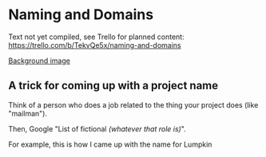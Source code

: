 # Naming and Domains

Text not yet compiled, see Trello for planned content: https://trello.com/b/TekvQe5x/naming-and-domains

[Background image](https://trello-backgrounds.s3.amazonaws.com/51901b73c30c061842001c4b/e72538c770cf29ffd707e25a8368e5cd/hello-my-name-is.jpg)

## A trick for coming up with a project name

Think of a person who does a job related to the thing your project does (like "mailman").

Then, Google "List of fictional *(whatever that role is)*".

For example, this is how I came up with the name for Lumpkin
